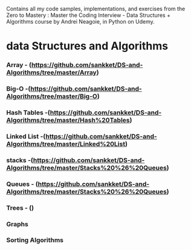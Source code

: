 Contains all my code samples, implementations, and exercises from the Zero to Mastery : Master the Coding Interview - Data Structures + Algorithms course by Andrei Neagoie, in Python on Udemy.
# data Structures and Algorithms
### Array - (https://github.com/sankket/DS-and-Algorithms/tree/master/Array)
### Big-O -(https://github.com/sankket/DS-and-Algorithms/tree/master/Big-O)
### Hash Tables -(https://github.com/sankket/DS-and-Algorithms/tree/master/Hash%20Tables)
### Linked List -(https://github.com/sankket/DS-and-Algorithms/tree/master/Linked%20List)
### stacks -(https://github.com/sankket/DS-and-Algorithms/tree/master/Stacks%20%26%20Queues)
### Queues - (https://github.com/sankket/DS-and-Algorithms/tree/master/Stacks%20%26%20Queues)
### Trees - ()
### Graphs
### Sorting Algorithms

